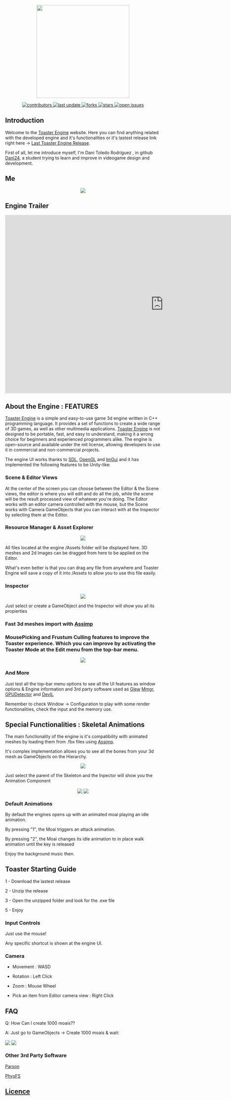 <div id="header" align="center">
  <img src="https://user-images.githubusercontent.com/79161140/192161224-a374e6b4-c0f1-47d2-9202-6a044b5bb32f.png" width="300"/>
  
  <p>
  <a href="https://github.com/Dani-24/Toaster_Engine/graphs/contributors">
    <img src="https://img.shields.io/github/contributors/Dani-24/Toaster_Engine" alt="contributors" />
  </a>
  <a href="">
    <img src="https://img.shields.io/github/last-commit/Dani-24/Toaster_Engine" alt="last update" />
  </a>
  <a href="https://github.com/Dani-24/Toaster_Engine/network/members">
    <img src="https://img.shields.io/github/forks/Dani-24/Toaster_Engine" alt="forks" />
  </a>
  <a href="https://github.com/Dani-24/Toaster_Engine/stargazers">
    <img src="https://img.shields.io/github/stars/Dani-24/Toaster_Engine" alt="stars" />
  </a>
  <a href="https://github.com/Dani-24/Toaster_Engine/issues/">
    <img src="https://img.shields.io/github/issues/Dani-24/Toaster_Engine" alt="open issues" />
  </a>
</p>
</div>

## Introduction

Welcome to the [Toaster Engine](https://github.com/Dani-24/Toaster_Engine) website. Here you can find anything related with the developed engine and it's functionalities or it's lastest release link right here -> [Last Toaster Engine Release](https://github.com/Dani-24/Toaster_Engine/releases).

First of all, let me introduce myself, I'm Dani Toledo Rodríguez , in github [Dani24](https://github.com/Dani-24), a student trying to learn and improve in videogame design and development. 

## Me

<p align="center">
  
  <img align="center" src="https://user-images.githubusercontent.com/79161140/212534887-5309dbd6-a156-41b7-b3e2-58e245ffbfef.png">
  
</p>

## Engine Trailer
  
<p align="center">
  
  <iframe width="1024" height="576" src="https://user-images.githubusercontent.com/79161140/212535779-41066c7b-0286-4887-84a1-59ec6e022382.mp4" title="Video player" frameborder="0" allow="accelerometer; autoplay; clipboard-write; encrypted-media; gyroscope; picture-in-picture" allowfullscreen></iframe>
  
</p>

## About the Engine : FEATURES

[Toaster Engine](https://github.com/Dani-24/Toaster_Engine) is a simple and easy-to-use game 3d engine written in C++ programming language. It provides a set of functions to create a wide range of 3D games, as well as other multimedia applications. [Toaster Engine](https://github.com/Dani-24/Toaster_Engine) is not designed to be portable, fast, and easy to understand, making it a wrong choice for beginners and experienced programmers alike. The engine is open-source and available under the mit license, allowing developers to use it in commercial and non-commercial projects.

The engine UI works thanks to [SDL](https://www.libsdl.org), [OpenGL](https://www.opengl.org) and [ImGui](https://github.com/ocornut/imgui) and it has implemented the following features to be Unity-like:

### Scene & Editor Views

At the center of the screen you can choose between the Editor & the Scene views, the editor is where you will edit and do all the job, while the scene will be the result processed view of whatever you're doing. The Editor works with an editor camera controlled with the mouse, but the Scene works with Camera GameObjects that you can interact with at the Inspector by selecting them at the Editor.

### Resource Manager & Asset Explorer

<p align="center">

  <img align="center" src="https://user-images.githubusercontent.com/79161140/212535054-baef8c1d-a1d0-4766-854b-49c7c717eb14.png">

</p>

All files located at the engine /Assets folder will be displayed here. 3D meshes and 2d Images can be dragged from here to be applied on the Editor.

What's even better is that you can drag any file from anywhere and Toaster Engine will save a copy of it into /Assets to allow you to use this file easily.

### Inspector

<p align="center">

  <img align="center" src="https://user-images.githubusercontent.com/79161140/212535201-756d7fda-3969-40a2-b4a4-2889a223853e.png">

</p>

Just select or create a GameObject and the Inspector will show you all its propierties

### Fast 3d meshes import with [Assimp](https://github.com/assimp/assimp)

### MousePicking and Frustum Culling features to improve the Toaster experience. Which you can improve by activating the Toaster Mode at the Edit menu from the top-bar menu. 

<p align="center">

  <img align="center" src="https://user-images.githubusercontent.com/79161140/212535534-80ccccd8-e533-419a-9f7a-b4ec04c9c091.png">

</p>

### And More

Just test all the top-bar menu options to see all the UI features as window options & Engine information and 3rd party software used as [Glew](https://glew.sourceforge.net) [Mmgr](https://github.com/RIscRIpt/mmgr), [GPUDetector](https://www.intel.es/content/www/es/es/homepage.html) and [DevIL](https://openil.sourceforge.net)

Remember to check Window -> Configuration to play with some render functionalities, check the input and the memory use.

## Special Functionalities : Skeletal Animations

The main functionality of the engine is it's compatibility with animated meshes by loading them from .fbx files using [Assimp](https://github.com/assimp/assimp).

It's complex implementation allows you to see all the bones from your 3d mesh as GameObjects on the Hierarchy.

<p align="center">

  <img align="center" src="https://user-images.githubusercontent.com/79161140/212535270-437bc521-d65a-4625-a572-620a92d246ab.png">

</p>

Just select the parent of the Skeleton and the Inpector will show you the Animation Component

<p align="center">

  <img align="center" src="https://user-images.githubusercontent.com/79161140/212535341-6dc308ae-2ad0-416f-b130-4aba9a2690af.png">

  <img align="center" src="https://user-images.githubusercontent.com/79161140/212563306-fd013b75-15bd-4ffa-b4cd-6eeb7078ada6.png">

</p>

### Default Animations

By default the engines opens up with an animated moai playing an idle animation.

By pressing "1", the Moai triggers an attack animation.

By pressing "2", the Moai changes its idle animation to in place walk animation until the key is released

Enjoy the background music then.

## Toaster Starting Guide

1 - Download the lastest release

2 - Unzip the release

3 - Open the unzipped folder and look for the .exe file

5 - Enjoy

### Input Controls

Just use the mouse!

Any specific shortcut is shown at the engine UI.

### Camera

* Movement : WASD

* Rotation : Left Click

* Zoom : Mouse Wheel

* Pick an item from Editor camera view : Right Click

## FAQ

Q: How Can I create 1000 moais??

A: Just go to GameObjects -> Create 1000 moais & wait:

<img align="center" src="https://user-images.githubusercontent.com/79161140/212564483-ffa530a9-80f8-404e-8730-f8ab26267067.png">

<img align="center" src="https://user-images.githubusercontent.com/79161140/212564399-7dd71a7c-90c5-4ca1-8080-5fb36e4d148f.png">

### Other 3rd Party Software

[Parson](https://github.com/kgabis/parson)

[PhysFS](https://icculus.org/physfs/)

## [Licence](https://github.com/Dani-24/Toaster_Engine/blob/main/LICENSE)

